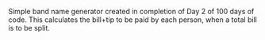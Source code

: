 Simple band name generator created in completion of Day 2 of 100 days of code. This calculates the bill+tip to be paid by each person, when a total bill is to be split.